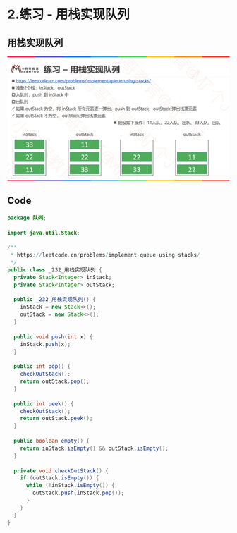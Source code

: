 # 2.练习 - 用栈实现队列

## 用栈实现队列

<img src="https://raw.githubusercontent.com/Amyas/picgo-bed/master/amyas.github.io/22022-08-25-11-45-28.png" alt="22022-08-25-11-45-28" width="" height="" />

## Code

```java
package 队列;

import java.util.Stack;

/**
 * https://leetcode.cn/problems/implement-queue-using-stacks/
 */
public class _232_用栈实现队列 {
  private Stack<Integer> inStack;
  private Stack<Integer> outStack;

  public _232_用栈实现队列() {
    inStack = new Stack<>();
    outStack = new Stack<>();
  }

  public void push(int x) {
    inStack.push(x);
  }

  public int pop() {
    checkOutStack();
    return outStack.pop();
  }

  public int peek() {
    checkOutStack();
    return outStack.peek();
  }

  public boolean empty() {
    return inStack.isEmpty() && outStack.isEmpty();
  }

  private void checkOutStack() {
    if (outStack.isEmpty()) {
      while (!inStack.isEmpty()) {
        outStack.push(inStack.pop());
      }
    }
  }
}
```
